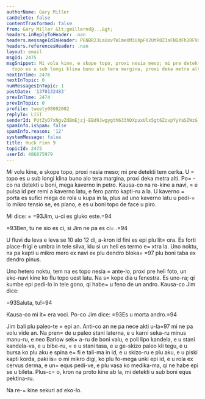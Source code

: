 ```yaml
---
authorName: Gary Miller
canDelete: false
contentTrasformed: false
from: Gary Miller &lt;gmillernd@...&gt;
headers.inReplyToHeader: .nan
headers.messageIdInHeader: PENBR2JLaUxvTW1meXM3UXpFX2UtR0Z3aFNIdFh2RFVoRW5EQzNqVGpHTUxWNHFtN3pDd0BtYWlsLmdtYWlsLmNvbT4=
headers.referencesHeader: .nan
layout: email
msgId: 2475
msgSnippet: Mi volu kine, e skope topo, proxi nesia meso; mi pre detekti tem cerka.  U
  topo es u sub longi klina buno alo tera margina, proxi deka metra alti.  Po-co na
nextInTime: 2476
nextInTopic: 0
numMessagesInTopic: 1
postDate: '1370132483'
prevInTime: 2474
prevInTopic: 0
profile: tweety08092002
replyTo: LIST
senderId: PUtZyD7xNgvZdBmEjzj-EBd9Jwgygth633hDXpuxUlx5gt6ZzvpYyYaSIWzG_HDX8CdhX5rqJ5RV-EGQB65sYD2NIF34ZhUA
spamInfo.isSpam: false
spamInfo.reason: '12'
systemMessage: false
title: Huck Finn 9
topicId: 2475
userId: 486875979
---
```


Mi volu kine, e skope topo, proxi nesia meso; mi pre detekti tem
cerka.  U =
topo es u sub longi klina buno alo tera margina, proxi deka
metra alti.  Po=
-co na detekti u boni, mega kaverno in petro.  Kausa-co
na re-kine a navi, =
e pulsa id per remi a kaverno latu, e fero panto
kapti-ru a la.  U kaverno =
porta es sufici mega de rola u kupa in la,
plus ad uno kaverno latu u pedi-=
lo mikro tensio se, es plano, e es u
boni topo de face u piro.

Mi dice:  =
=93Jim, u-ci es gluko este.=94

=93Ben, tu ne sio es ci, si Jim ne pa es ci=
.=94

U fluvi du leva e leva se 10 alo 12 di, a-kron id fini es epi plu
lit=
ora.  Es forti place-frigi e umbra in tele silva, klu si un heli es
termo e=
xtra la.  Uno noktu, na pa kapti u mikro mero ex navi ex plu
dendro bloka=
=97 plu boni taba ex dendro pinus.

Uno hetero noktu, tem na es topo nesia =
ante-lo, proxi pre heli foto,
un eko-navi kine ko flu topo uest latu.  Na s=
kope dia u fenestra.  Es
uno-ra; qi kumbe epi pedi-lo in tele gono, qi habe=
 u feno de un andro.
 Kausa-co Jim dice:

=93Saluta, tu!=94

Kausa-co mi it=
era voci.  Po-co Jim dice:  =93Es u morta andro.=94

Jim bali plu paleo-te =
epi an.  Anti-co an ne pa nece akti u-la=97 mi ne
pa volu vide an.  Na pren=
de u paleo stani laterna, e u karni seka-ru
minus manu-ru, e neo Barlow sek=
a-ru de boni valu, e poli lipo kandela,
e u stani kandela-va, e u bibe-ru, =
e u stani tasa, e u ge-skizo paleo
kli tegu, e u bursa ko plu aku e spina e=
 fi e tali-ma in id, e u
skizo-ru e plu aku, e u piski kapti korda, paki is=
o mi mikro digi, ko
plu fo-mega unki epi id, e u rola ex cervus derma, e un=
 equs pedi-ve,
e plu vasa ko medika-ma, qi ne habe epi se u bileta.  Plus-c=
o, kron na
proto kine ab la, mi detekti u sub boni equs pektina-ru.

Na re-=
kine sekuri ad eko-lo.

